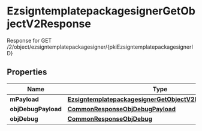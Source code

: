 

# EzsigntemplatepackagesignerGetObjectV2Response

Response for GET /2/object/ezsigntemplatepackagesigner/{pkiEzsigntemplatepackagesignerID}

## Properties

| Name | Type | Description | Notes |
|------------ | ------------- | ------------- | -------------|
|**mPayload** | [**EzsigntemplatepackagesignerGetObjectV2ResponseMPayload**](EzsigntemplatepackagesignerGetObjectV2ResponseMPayload.md) |  |  |
|**objDebugPayload** | [**CommonResponseObjDebugPayload**](CommonResponseObjDebugPayload.md) |  |  [optional] |
|**objDebug** | [**CommonResponseObjDebug**](CommonResponseObjDebug.md) |  |  [optional] |



